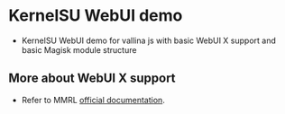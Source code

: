 # KernelSU WebUI demo

- KernelSU WebUI demo for vallina js with basic WebUI X support and basic Magisk module structure

## More about WebUI X support

- Refer to MMRL [official documentation](https://mmrl.dev/guide/webuix/).
